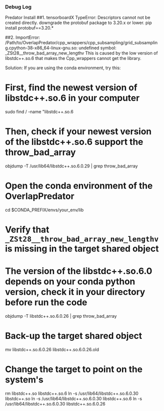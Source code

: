 





### Debug Log
Predator Install
##1. tensorboardX TypeError: Descriptors cannot not be created directly. downgrade the protobuf package to 3.20.x or lower.
pip install protobuf==3.20.*



##2. ImportError: /Path/to/OverlapPredator/cpp_wrappers/cpp_subsampling/grid_subsampling.cpython-38-x86_64-linux-gnu.so: undefined symbol: _ZSt28__throw_bad_array_new_lengthv
This is caused by the low version of libstdc++.so.6 that makes the Cpp_wrappers cannot get the library.

Solution:
If you are using the conda environment, try this:
# First, find the newest version of libstdc++.so.6 in your computer
sudo find / -name "libstdc++.so.6
# Then, check if your newest version of the libstdc++.so.6 support the throw_bad_array
objdump -T /usr/lib64/libstdc++.so.6.0.29  | grep throw_bad_array
# Open the conda environment of the OverlapPredator
cd $CONDA_PREFIX/envs/your_env/lib
# Verify that `_ZSt28__throw_bad_array_new_lengthv` is missing in the target shared object
# The version of the libstdc++.so.6.0 depends on your conda python version, check it in your directory before run the code
objdump -T libstdc++.so.6.0.26 | grep throw_bad_array

# Back-up the target shared object
mv libstdc++.so.6.0.26 libstdc++.so.6.0.26.old

# Change the target to point on the system's 
rm libstdc++.so libstdc++.so.6
ln -s /usr/lib64/libstdc++.so.6.0.30 libstdc++.so
ln -s /usr/lib64/libstdc++.so.6.0.30 libstdc++.so.6
ln -s /usr/lib64/libstdc++.so.6.0.30 libstdc++.so.6.0.26
